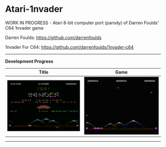# Atari-1nvader
WORK IN PROGRESS - Atari 8-bit computer port (parody) of Darren Foulds' C64 1nvader game

Darren Foulds: https://github.com/darrenfoulds

1nvader For C64: https://github.com/darrenfoulds/1nvader-c64

---

**Development Progress**

| **Title** | **Game** | 
| ------- | ------- |
| [![TITLE WIP](https://github.com/kenjennings/Atari-1nvader/raw/master/pics/08-WIP-Countdown.png)](https://github.com/kenjennings/Atari-1nvader/blob/master/README_Title.md "Title") | [![GAME_WIP](https://github.com/kenjennings/Atari-1nvader/raw/master/pics/16-WIP-GameMothershipPushesGuns.png)](https://github.com/kenjennings/Atari-1nvader/blob/master/README_Game.md "Game") |

---
